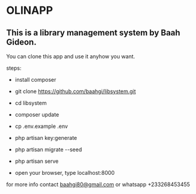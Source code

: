 # OLINAPP

## This is a library management system by Baah Gideon. 

 You can clone this app and use it anyhow you want.

steps:
- install composer
- git clone https://github.com/baahgi/libsystem.git
- cd libsystem
- composer update
- cp .env.example .env
- php artisan key:generate
- php artisan migrate --seed
- php artisan serve

- open your browser, type localhost:8000


for more info contact baahgi80@gmail.com or whatsapp +233268453455

